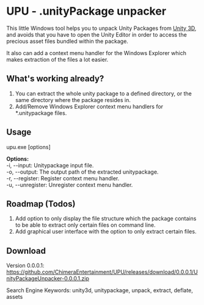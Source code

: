UPU - .unityPackage unpacker
===

This little Windows tool helps you to unpack Unity Packages from [Unity 3D](http://www.unity3d.com/ "Unity 3D"), and avoids that you have to open the Unity Editor in order to access the precious asset files bundled within the package.

It also can add a context menu handler for the Windows Explorer which makes extraction of the files a lot easier.

What's working already?
---

1. You can extract the whole unity package to a defined directory, or the same directory where the package resides in.
2. Add/Remove Windows Explorer context menu handlers for *.unitypackage files.

Usage
---
upu.exe [options]

**Options:**<br /> 
-i, --input: Unitypackage input file.<br /> 
-o, --output: The output path of the extracted unitypackage.<br /> 
-r, --register: Register context menu handler.<br /> 
-u, --unregister: Unregister context menu handler.<br /> 


Roadmap (Todos)
---

1. Add option to only display the file structure which the package contains to be able to extract only certain files on command line.
2. Add graphical user interface with the option to only extract certain files.

Download
---
Version 0.0.0.1: https://github.com/ChimeraEntertainment/UPU/releases/download/0.0.0.1/UnityPackageUnpacker-0.0.0.1.zip

Search Engine Keywords:
unity3d, unitypackage, unpack, extract, deflate, assets
